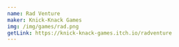 ```yaml
---
name: Rad Venture
maker: Knick-Knack Games
img: /img/games/rad.png
getLink: https://knick-knack-games.itch.io/radventure
---
```


